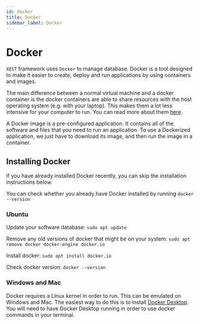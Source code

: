 ```yaml
---
id: docker
title: Docker
sidebar_label: Docker
---
```


# Docker

`XEST` framework uses `Docker` to manage database. Docker is a tool designed to make it easier to create, deploy and run applications by using containers and images.

The main difference between a normal virtual machine and a docker container is the docker containers are able to share resources with the host operating system (e.g. with your laptop). This makes them a lot less intensive for your computer to run. You can read more about them [here](https://www.docker.com/).

A Docker image is a pre-configured application. It contains all of the software and files that you need to run an application. To use a Dockerized application, we just have to download its image, and then run the image in a container.

## Installing Docker

If you have already installed Docker recently, you can skip the installation instructions below.

You can check whether you already have Docker installed by running `docker --version`

### Ubuntu

Update your software database: `sudo apt update`

Remove any old versions of docker that might be on your system: `sudo apt remove docker docker-engine docker.io`

Install docker: `sudo apt install docker.io`

Check docker version: `docker --version`

### Windows and Mac

Docker requires a Linux kernel in order to run. This can be emulated on Windows and Mac. The easiest way to do this is to install [Docker Desktop](https://docs.docker.com/get-docker/). You will need to have Docker Desktop running in order to use docker commands in your terminal.
